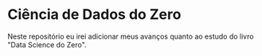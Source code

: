 # Ciência de Dados do Zero
Neste repositório eu irei adicionar meus avanços quanto ao estudo do livro "Data Science do Zero".

